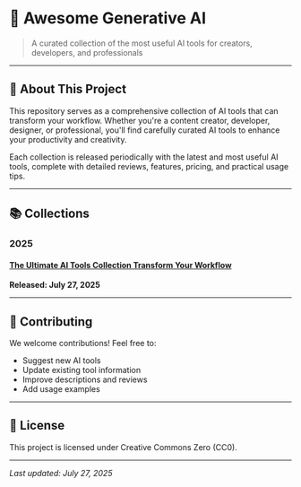 # 🤖 Awesome Generative AI

> A curated collection of the most useful AI tools for creators, developers, and professionals

---

## 📖 About This Project

This repository serves as a comprehensive collection of AI tools that can transform your workflow. Whether you're a content creator, developer, designer, or professional, you'll find carefully curated AI tools to enhance your productivity and creativity.

Each collection is released periodically with the latest and most useful AI tools, complete with detailed reviews, features, pricing, and practical usage tips.

---

## 📚 Collections

### 2025
#### [The Ultimate AI Tools Collection Transform Your Workflow](the-ultimate-ai-tools-collection-transform-your-workflow.md)
**Released: July 27, 2025**

---

## 🤝 Contributing

We welcome contributions! Feel free to:
- Suggest new AI tools
- Update existing tool information
- Improve descriptions and reviews
- Add usage examples

---

## 📄 License

This project is licensed under Creative Commons Zero (CC0).

---

*Last updated: July 27, 2025* 